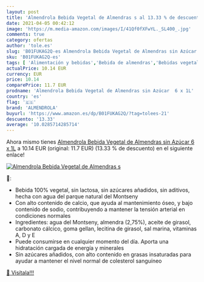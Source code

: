 ```yaml
---
layout: post
title: 'Almendrola Bebida Vegetal de Almendras s al 13.33 % de descuento'
date: 2021-04-05 00:42:12
image: 'https://m.media-amazon.com/images/I/41Qf0fXFwYL._SL400_.jpg'
comments: true
category: ofertas
author: 'tole.es'
slug: 'B01FUKAG2Q-es Almendrola Bebida Vegetal de Almendras sin Azúcar 6 x 1L'
sku: 'B01FUKAG2Q-es'
tags: [ 'Alimentación y bebidas','Bebida de almendras','Bebidas vegetales','Lácteos y huevos','almendrola','azúcar', ]
actualPrice: 10.14 EUR
currency: EUR
price: 10.14
comparePrice: 11.7 EUR
prodname: 'Almendrola Bebida Vegetal de Almendras sin Azúcar  6 x 1L'
country: 'es'
flag: '🇪🇸'
brand: 'ALMENDROLA'
buyurl: 'https://www.amazon.es/dp/B01FUKAG2Q/?tag=tolees-21'
descuento: '13.33'
average: '10.0285714285714'
---
```


Ahora mismo tienes [Almendrola Bebida Vegetal de Almendras sin Azúcar  6 x 1L](https://www.amazon.es/dp/B01FUKAG2Q/?tag=tolees-21) a 10.14 EUR (original: 11.7 EUR) (13.33 %  de descuento) en el siguiente enlace!

[![Almendrola Bebida Vegetal de Almendras s](https://m.media-amazon.com/images/I/41Qf0fXFwYL._SL400_.jpg)](https://www.amazon.es/dp/B01FUKAG2Q/?tag=tolees-21)

🔎:

- Bebida 100% vegetal, sin lactosa, sin azúcares añadidos, sin aditivos, hecha con agua del parque natural del Montseny
- Con alto contenido de calcio, que ayuda al mantenimiento óseo, y bajo contenido de sodio, contribuyendo a mantener la tensión arterial en condiciones normales
- Ingredientes: agua del Montseny, almendra (2,75%), aceite de girasol, carbonato cálcico, goma gellan, lecitina de girasol, sal marina, vitaminas A, D y E
- Puede consumirse en cualquier momento del día. Aporta una hidratación cargada de energía y minerales
- Sin azúcares añadidos, con alto contenido en grasas insaturadas para ayudar a mantener el nivel normal de colesterol sanguíneo

[🛒 Visítala!!!](https://www.amazon.es/dp/B01FUKAG2Q/?tag=tolees-21)
